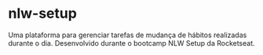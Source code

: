 # nlw-setup
Uma plataforma para gerenciar tarefas de mudança de hábitos realizadas durante o dia. Desenvolvido durante o bootcamp NLW Setup da Rocketseat.
